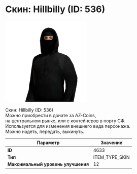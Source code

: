 # Скин: Hillbilly (ID: 536)

![Item Image](../img/4633.webp?raw=true)

Скин: Hillbilly (ID: 536)<br>Можно приобрести в донате за AZ-Coins,<br>на центральном рынке, или с контейнеров в порту СФ.<br>Используется для изменения внешнего вида персонажа. <br>Можно надеть, передать, выкинуть.


| Параметр | Значение |
|----------|----------|
| **ID** | 4633 |
| **Тип** | ITEM_TYPE_SKIN |
| **Максимальный уровень улучшения** | 12 |

